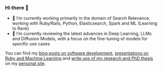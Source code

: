 ### Hi there 👋

- 🔭 I’m currently working primarily in the domain of Search Relevance, working with Ruby/Rails, Python, Elasticsearch, Spark and ML (Learning to Rank)
- 🌱 I’m currently reviewing the latest advances in Deep Learning, LLMs and Diffusion Models, with a focus on the fine-tuning of models for specific use cases

You can find my [blog posts on software development](https://stefan.magnuson.co/posts), [presentations on Ruby and Machine Learning](https://stefan.magnuson.co/presentations) and [write ups of my research and PhD thesis](https://stefan.magnuson.co/research) on my [personal site](https://stefan.magnuson.co).
